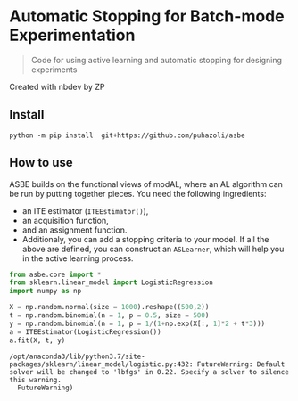 # Automatic Stopping for Batch-mode Experimentation
> Code for using active learning and automatic stopping for designing experiments


Created with nbdev by ZP

## Install

`python -m pip install  git+https://github.com/puhazoli/asbe`

## How to use
ASBE builds on the functional views of modAL, where an AL algorithm can be run by putting together pieces. You need the following ingredients:
- an ITE estimator (`ITEEstimator()`),
- an acquisition function,
- and an assignment function.
- Additionaly, you can add a stopping criteria to your model. 
If all the above are defined, you can construct an `ASLearner`, which will help you in the active learning process.

```python
from asbe.core import *
from sklearn.linear_model import LogisticRegression
import numpy as np
```

```python
X = np.random.normal(size = 1000).reshape((500,2))
t = np.random.binomial(n = 1, p = 0.5, size = 500)
y = np.random.binomial(n = 1, p = 1/(1+np.exp(X[:, 1]*2 + t*3)))
a = ITEEstimator(LogisticRegression())
a.fit(X, t, y)
```

    /opt/anaconda3/lib/python3.7/site-packages/sklearn/linear_model/logistic.py:432: FutureWarning: Default solver will be changed to 'lbfgs' in 0.22. Specify a solver to silence this warning.
      FutureWarning)

